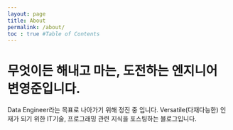 ```yaml
---
layout: page
title: About
permalink: /about/
toc : true #Table of Contents
---
```


# 무엇이든 해내고 마는, 도전하는 엔지니어 변영준입니다.

Data Engineer라는 목표로 나아가기 위해 정진 중 입니다.
Versatile(다재다능한) 인재가 되기 위한 IT기술, 프로그래밍 관련 지식을 포스팅하는 블로그입니다.
